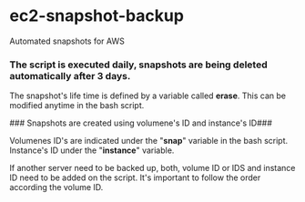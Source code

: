 # ec2-snapshot-backup
Automated snapshots for AWS 

### The script is executed daily, snapshots are being deleted automatically after 3 days. 

The snapshot's life time is defined by a variable called **erase**. This can be modified anytime in the bash script. 


### Snapshots are created using volumene's ID and instance's ID###

Volumenes ID's are indicated under the "**snap**" variable in the bash script. Instance's ID under the "**instance**" variable. 

If another server need to be backed up, both, volume ID or IDS and instance ID need to be added on the script. It's important to follow the order according the volume ID. 
